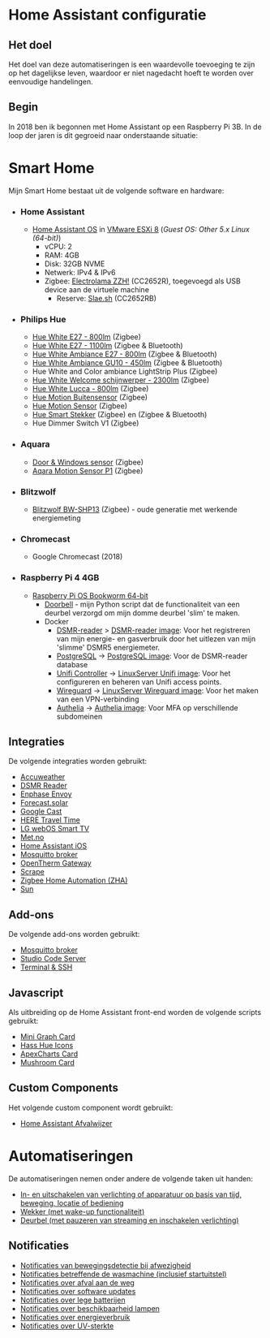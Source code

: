 # Home Assistant configuratie

## Het doel
Het doel van deze automatiseringen is een waardevolle toevoeging te zijn op het dagelijkse leven, waardoor er niet nagedacht hoeft te worden over eenvoudige handelingen.

## Begin
In 2018 ben ik begonnen met Home Assistant op een Raspberry Pi 3B. In de loop der jaren is dit gegroeid naar onderstaande situatie: 

# Smart Home
Mijn Smart Home bestaat uit de volgende software en hardware:

- ### Home Assistant
	- [Home Assistant OS](https://www.home-assistant.io/installation/alternative) in [VMware ESXi 8](https://customerconnect.vmware.com/en/evalcenter?p=vsphere-eval-8) (*Guest OS: Other 5.x Linux (64-bit)*)
		- vCPU: 2
		- RAM: 4GB
		- Disk: 32GB NVME
		- Netwerk: IPv4 & IPv6
		- Zigbee: [Electrolama ZZH!](https://electrolama.com/projects/zig-a-zig-ah/) (CC2652R), toegevoegd als USB device aan de virtuele machine
			- Reserve: [Slae.sh](https://slae.sh/projects/cc2652/) (CC2652RB)
- ### Philips Hue
	- [Hue White E27 - 800lm](https://www.philips-hue.com/nl-nl/p/hue-white-a60---e27-slimme-lamp---800/8719514329843) (Zigbee)
	- [Hue White E27 - 1100lm](https://www.philips-hue.com/nl-nl/p/hue-white-a60---e27-slimme-lamp---1100/8719514288232) (Zigbee & Bluetooth)
	- [Hue White Ambiance E27 - 800lm](https://www.philips-hue.com/nl-nl/p/hue-white-ambiance-a60---e27-slimme-lamp---800/8719514328167) (Zigbee & Bluetooth)
	- [Hue White Ambiance GU10 - 450lm](https://www.philips-hue.com/nl-nl/p/hue-white-ambiance-gu10---slimme-spot/8719514339903) (Zigbee & Bluetooth)
	- Hue White and Color ambiance LightStrip Plus (Zigbee)
	- [Hue White Welcome schijnwerper - 2300lm](https://www.philips-hue.com/nl-nl/p/hue-white-welcome-verstraler-voor-buiten/8719514382763) (Zigbee)
	- [Hue White Lucca - 800lm](https://www.philips-hue.com/nl-nl/p/hue-white-lucca-buitenwandlamp/1740193P0) (Zigbee)
	- [Hue Motion Buitensensor](https://www.philips-hue.com/nl-nl/p/hue-buitensensor/8719514342262) (Zigbee)
	- [Hue Motion Sensor](https://www.philips-hue.com/nl-nl/p/hue-bewegingssensor/8719514342125) (Zigbee)
	- [Hue Smart Stekker](https://www.philips-hue.com/nl-nl/p/hue-smart-stekker/8719514342309) (Zigbee) en (Zigbee & Bluetooth)
	- Hue Dimmer Switch V1 (Zigbee)
- ### Aquara
	- [Door & Windows sensor](https://www.aqara.com/eu/door_and_window_sensor.html) (Zigbee)
	- [Aqara Motion Sensor P1](https://www.aqara.com/eu/product/motion-sensor-p1) (Zigbee)
- ### Blitzwolf
	- [Blitzwolf BW-SHP13](https://www.blitzwolfeurope.com/BlitzWolf-BW-SHP13-ZigBee-WIFI-Smart-Socket) (Zigbee) - oude generatie met werkende energiemeting
- ### Chromecast
	- Google Chromecast (2018)
- ### Raspberry Pi 4 4GB
	- [Raspberry Pi OS Bookworm 64-bit](https://www.raspberrypi.com/software/operating-systems/)
		- [Doorbell](https://github.com/casakampa/doorbell) - mijn Python script dat de functionaliteit van een deurbel verzorgd om mijn domme deurbel 'slim' te maken.
		- Docker
			- [DSMR-reader](https://github.com/dsmrreader/dsmr-reader) > [DSMR-reader image](https://github.com/xirixiz/dsmr-reader-docker): Voor het registreren van mijn energie- en gasverbruik door het uitlezen van mijn 'slimme' DSMR5 energiemeter.
			- [PostgreSQL](https://www.postgresql.org/) -> [PostgreSQL image](https://hub.docker.com/_/postgres): Voor de DSMR-reader database
			- [Unifi Controller](https://ui.com/download/releases/network-server) -> [LinuxServer Unifi image](https://github.com/linuxserver/docker-unifi-controller/): Voor het configureren en beheren van Unifi access points.
			- [Wireguard](https://www.wireguard.com/) -> [LinuxServer Wireguard image](https://github.com/linuxserver/docker-wireguard): Voor het maken van een VPN-verbinding
			- [Authelia](https://www.authelia.com/) -> [Authelia image](https://hub.docker.com/r/authelia/authelia): Voor MFA op verschillende subdomeinen

## Integraties
De volgende integraties worden gebruikt:

- [Accuweather](https://www.home-assistant.io/integrations/accuweather/)
- [DSMR Reader](https://www.home-assistant.io/integrations/dsmr_reader/)
- [Enphase Envoy](https://www.home-assistant.io/integrations/enphase_envoy/)
- [Forecast.solar](https://www.home-assistant.io/integrations/forecast_solar/)
- [Google Cast](https://www.home-assistant.io/integrations/cast/)
- [HERE Travel Time](https://www.home-assistant.io/integrations/here_travel_time/)
- [LG webOS Smart TV](https://www.home-assistant.io/integrations/webostv/)
- [Met.no](https://www.home-assistant.io/integrations/met/)
- [Home Assistant iOS](https://www.home-assistant.io/integrations/ios/)
- [Mosquitto broker](https://www.home-assistant.io/integrations/mqtt/)
- [OpenTherm Gateway](https://www.home-assistant.io/integrations/opentherm_gw/)
- [Scrape](https://www.home-assistant.io/integrations/scrape/)
- [Zigbee Home Automation (ZHA)](https://www.home-assistant.io/integrations/zha/)
- [Sun](https://www.home-assistant.io/integrations/sun/)

## Add-ons
De volgende add-ons worden gebruikt:

- [Mosquitto broker](https://github.com/home-assistant/addons/blob/master/mosquitto/DOCS.md)
- [Studio Code Server](https://github.com/hassio-addons/addon-vscode)
- [Terminal & SSH](https://github.com/home-assistant/addons/blob/master/ssh/DOCS.md)

## Javascript
Als uitbreiding op de Home Assistant front-end worden de volgende scripts gebruikt:

- [Mini Graph Card](https://github.com/kalkih/mini-graph-card)
- [Hass Hue Icons](https://github.com/arallsopp/hass-hue-icons)
- [ApexCharts Card](https://github.com/RomRider/apexcharts-card/)
- [Mushroom Card](https://github.com/piitaya/lovelace-mushroom)

## Custom Components
Het volgende custom component wordt gebruikt:

- [Home Assistant Afvalwijzer](https://github.com/xirixiz/homeassistant-afvalwijzer)

# Automatiseringen
De automatiseringen nemen onder andere de volgende taken uit handen:

- [In- en uitschakelen van verlichting of apparatuur op basis van tijd, beweging, locatie of bediening](https://github.com/mvandek/home-assistant-config/tree/master/automations/hue)
- [Wekker (met wake-up functionaliteit)](https://github.com/mvandek/home-assistant-config/blob/master/automations/wekker.yaml)
- [Deurbel (met pauzeren van streaming en inschakelen verlichting)](https://github.com/mvandek/home-assistant-config/blob/master/automations/deurbel.yaml)

## Notificaties

- [Notificaties van bewegingsdetectie bij afwezigheid](https://github.com/mvandek/home-assistant-config/blob/master/automations/meldingen/melding_bewegingsdetectie.yaml)
- [Notificaties betreffende de wasmachine (inclusief startuitstel)](https://github.com/mvandek/home-assistant-config/blob/master/automations/wasmachine.yaml)
- [Notificaties over afval aan de weg](https://github.com/mvandek/home-assistant-config/blob/master/automations/meldingen/melding_kliko.yaml)
- [Notificaties over software updates](https://github.com/mvandek/home-assistant-config/blob/master/automations/meldingen/melding_software_updates.yaml)
- [Notificaties over lege batterijen](https://github.com/mvandek/home-assistant-config/blob/master/automations/meldingen/melding_batterijniveau.yaml)
- [Notificaties over beschikbaarheid lampen](https://github.com/mvandek/home-assistant-config/blob/master/automations/meldingen/melding_beschikbaarheid_lampen.yaml)
- [Notificaties over energieverbruik](https://github.com/mvandek/home-assistant-config/blob/master/automations/meldingen/melding_energieverbruik.yaml)
- [Notificaties over UV-sterkte](https://github.com/mvandek/home-assistant-config/blob/master/automations/meldingen/melding_uv_index.yaml)
